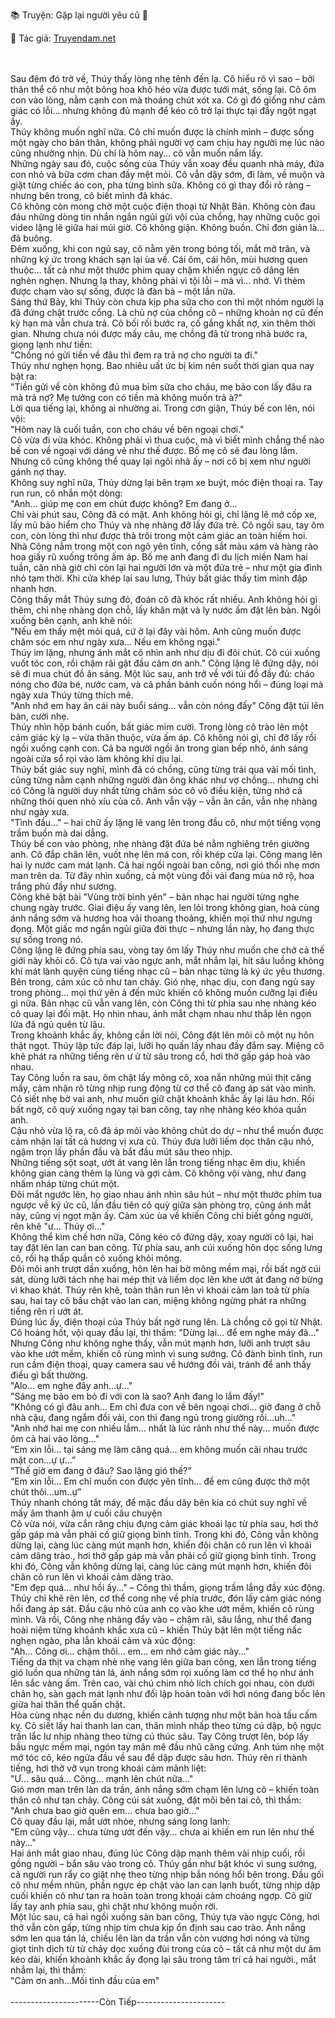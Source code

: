 📚 Truyện: Gặp lại người yêu cũ 🔞
<br>
<p>📖 Tác giả: <a href="https://truyendam.net" target="_blank" title="Truyện sex người lớn, truyện 18+ tại Truyendam.net">Truyendam.net</a></p>
<!-- Truyện sex vụng trộm,truyện sex len lút,truyện sex người yêu cũ, Tình đầu,ngôn tình H+,sex cắm sừng,sex ngoài ban công, truyện sex Việt 2025, Truyendam.net -->
<br></br>
Sau đêm đó trở về, Thúy thấy lòng nhẹ tênh đến lạ. Cô hiểu rõ vì sao – bởi thân thể cô như một bông hoa khô héo vừa được tưới mát, sống lại. Cô ôm con vào lòng, nằm cạnh con mà thoáng chút xót xa. Có gì đó giống như cảm giác có lỗi… nhưng không đủ mạnh để kéo cô trở lại thực tại đầy ngột ngạt ấy.
<br>
Thúy không muốn nghĩ nữa. Cô chỉ muốn được là chính mình – được sống một ngày cho bản thân, không phải người vợ cam chịu hay người mẹ lúc nào cũng nhường nhịn. Dù chỉ là hôm nay… cô vẫn muốn nắm lấy.
<br>
Những ngày sau đó, cuộc sống của Thúy vẫn xoay đều quanh nhà máy, đứa con nhỏ và bữa cơm chan đầy mệt mỏi. Cô vẫn dậy sớm, đi làm, về muộn và giặt từng chiếc áo con, pha từng bình sữa. Không có gì thay đổi rõ ràng – nhưng bên trong, cô biết mình đã khác.
<br>
Cô không còn mong chờ một cuộc điện thoại từ Nhật Bản. Không còn đau đáu những dòng tin nhắn ngắn ngủi gửi vội của chồng, hay những cuộc gọi video lặng lẽ giữa hai múi giờ. Cô không giận. Không buồn. Chỉ đơn giản là… đã buông.
<br>
Đêm xuống, khi con ngủ say, cô nằm yên trong bóng tối, mắt mở trân, và những ký ức trong khách sạn lại ùa về. Cái ôm, cái hôn, mùi hương quen thuộc… tất cả như một thước phim quay chậm khiến ngực cô dâng lên nghèn nghẹn. Nhưng lạ thay, không phải vì tội lỗi – mà vì… nhớ. Vì thèm được chạm vào sự sống, được là đàn bà – một lần nữa.
<br>
Sáng thứ Bảy, khi Thúy còn chưa kịp pha sữa cho con thì một nhóm người lạ đã đứng chật trước cổng. Là chủ nợ của chồng cô – những khoản nợ cũ đến kỳ hạn mà vẫn chưa trả. Cô bối rối bước ra, cố gắng khất nợ, xin thêm thời gian. Nhưng chưa nói được mấy câu, mẹ chồng đã từ trong nhà bước ra, giọng lạnh như tiền:
<br>
"Chồng nó gửi tiền về đâu thì đem ra trả nợ cho người ta đi."
<br>
Thúy như nghẹn họng. Bao nhiêu uất ức bị kìm nén suốt thời gian qua nay bật ra:
<br>
"Tiền gửi về còn không đủ mua bỉm sữa cho cháu, mẹ bảo con lấy đâu ra mà trả nợ? Mẹ tưởng con có tiền mà không muốn trả à?"
<br>
Lời qua tiếng lại, không ai nhường ai. Trong cơn giận, Thúy bế con lên, nói vội:
<br>
"Hôm nay là cuối tuần, con cho cháu về bên ngoại chơi."
<br>
Cô vừa đi vừa khóc. Không phải vì thua cuộc, mà vì biết mình chẳng thể nào bế con về ngoại với dáng vẻ như thế được. Bố mẹ cô sẽ đau lòng lắm. Nhưng cô cũng không thể quay lại ngôi nhà ấy – nơi cô bị xem như người gánh nợ thay.
<br>
Không suy nghĩ nữa, Thúy dừng lại bên trạm xe buýt, móc điện thoại ra. Tay run run, cô nhắn một dòng:
<br>
"Anh... giúp mẹ con em chút được không? Em đang ở...
<br>
Chỉ vài phút sau, Công đã có mặt. Anh không hỏi gì, chỉ lặng lẽ mở cốp xe, lấy mũ bảo hiểm cho Thúy và nhẹ nhàng đỡ lấy đứa trẻ. Cô ngồi sau, tay ôm con, còn lòng thì như được thả trôi trong một cảm giác an toàn hiếm hoi.
<br>
Nhà Công nằm trong một con ngõ yên tĩnh, cổng sắt màu xám và hàng rào hoa giấy rũ xuống trông ấm áp. Bố mẹ anh đang đi du lịch miền Nam hai tuần, căn nhà giờ chỉ còn lại hai người lớn và một đứa trẻ – như một gia đình nhỏ tạm thời. Khi cửa khép lại sau lưng, Thúy bất giác thấy tim mình đập nhanh hơn.
<br>
Công thấy mắt Thúy sưng đỏ, đoán cô đã khóc rất nhiều. Anh không hỏi gì thêm, chỉ nhẹ nhàng dọn chỗ, lấy khăn mặt và ly nước ấm đặt lên bàn. Ngồi xuống bên cạnh, anh khẽ nói:
<br>
"Nếu em thấy mệt mỏi quá, cứ ở lại đây vài hôm. Anh cũng muốn được chăm sóc em như ngày xưa... Nếu em không ngại."
<br>
Thúy im lặng, nhưng ánh mắt cô nhìn anh như dịu đi đôi chút. Cô cúi xuống vuốt tóc con, rồi chậm rãi gật đầu cảm ơn anh."
Công lặng lẽ đứng dậy, nói sẽ đi mua chút đồ ăn sáng. Một lúc sau, anh trở về với túi đồ đầy đủ: cháo nóng cho đứa bé, nước cam, và cả phần bánh cuốn nóng hổi – đúng loại mà ngày xưa Thúy từng thích mê.
<br>
"Anh nhớ em hay ăn cái này buổi sáng... vẫn còn nóng đấy" Công đặt túi lên bàn, cười nhẹ.
<br>
Thúy nhìn hộp bánh cuốn, bất giác mỉm cười. Trong lòng cô trào lên một cảm giác kỳ lạ – vừa thân thuộc, vừa ấm áp. Cô không nói gì, chỉ đỡ lấy rồi ngồi xuống cạnh con. Cả ba người ngồi ăn trong gian bếp nhỏ, ánh sáng ngoài cửa sổ rọi vào làm không khí dịu lại.
<br>
Thúy bất giác suy nghĩ, mình đã có chồng, cũng từng trải qua vài mối tình, cũng từng nằm cạnh những người đàn ông khác như vợ chồng... nhưng chỉ có Công là người duy nhất từng chăm sóc cô vô điều kiện, từng nhớ cả những thói quen nhỏ xíu của cô. Anh vẫn vậy – vẫn ân cần, vẫn nhẹ nhàng như ngày xưa.
<br>
"Tình đầu..." – hai chữ ấy lặng lẽ vang lên trong đầu cô, như một tiếng vọng trầm buồn mà dai dẳng.
<br>
Thúy bế con vào phòng, nhẹ nhàng đặt đứa bé nằm nghiêng trên giường anh. Cô đắp chăn lên, vuốt nhẹ lên má con, rồi khép cửa lại. Công mang lên hai ly nước cam mát lạnh. Cả hai ngồi ngoài ban công, nơi gió thổi nhẹ mơn man trên da. Từ đây nhìn xuống, cả một vùng đồi vải đang mùa nở rộ, hoa trắng phủ đầy như sương. 
<br>
Công khẽ bật bài "Vùng trời bình yên" – bản nhạc hai người từng nghe chung ngày trước. Giai điệu ấy vang lên, len lỏi trong không gian, hoà cùng ánh nắng sớm và hương hoa vải thoang thoảng, khiến mọi thứ như ngưng đọng. Một giấc mơ ngắn ngủi giữa đời thực – nhưng lần này, họ đang thực sự sống trong nó.
<br>
Công lặng lẽ đứng phía sau, vòng tay ôm lấy Thúy như muốn che chở cả thế giới này khỏi cô. Cô tựa vai vào ngực anh, mắt nhắm lại, hít sâu luồng không khí mát lành quyện cùng tiếng nhạc cũ – bản nhạc từng là ký ức yêu thương. Bên trong, cảm xúc cô như tan chảy. Gió nhẹ, nhạc dịu, con đang ngủ say trong phòng... mọi thứ yên ả đến mức khiến cô không muốn cưỡng lại điều gì nữa. Bản nhạc cũ vẫn vang lên, còn Công thì từ phía sau nhẹ nhàng kéo cô quay lại đối mặt. Họ nhìn nhau, ánh mắt chạm nhau như thắp lên ngọn lửa đã ngủ quên từ lâu.
<br>
 Trong khoảnh khắc ấy, không cần lời nói, Công đặt lên môi cô một nụ hôn thật ngọt. Thúy lập tức đáp lại, lưỡi họ quấn lấy nhau đầy đắm say. Miệng cô khẽ phát ra những tiếng rên ư ử từ sâu trong cổ, hơi thở gấp gáp hoà vào nhau. 
<br>
Tay Công luồn ra sau, ôm chặt lấy mông cô, xoa nắn những múi thịt căng mẩy, cảm nhận rõ từng nhịp rung động từ cơ thể cô đang áp sát vào mình. Cô siết nhẹ bờ vai anh, như muốn giữ chặt khoảnh khắc ấy lại lâu hơn. Rồi bất ngờ, cô quỳ xuống ngay tại ban công, tay nhẹ nhàng kéo khóa quần anh. 
<br>
Cậu nhỏ vừa lộ ra, cô đã áp môi vào không chút do dự – như thể muốn được cảm nhận lại tất cả hương vị xưa cũ. Thúy đưa lưỡi liếm dọc thân cậu nhỏ, ngậm trọn lấy phần đầu và bắt đầu mút sâu theo nhịp. 
<br>
Những tiếng sột soạt, ướt át vang lên lẫn trong tiếng nhạc êm dịu, khiến không gian càng thêm lạ lùng và gợi cảm. Cô không vội vàng, như đang nhấm nháp từng chút một. 
<br>
Đôi mắt ngước lên, họ giao nhau ánh nhìn sâu hút – như một thước phim tua ngược về ký ức cũ, lần đầu tiên cô quỳ giữa sàn phòng trọ, cũng ánh mắt này, cũng vị ngọt mặn ấy. Cảm xúc ùa về khiến Công chỉ biết gồng người, rên khẽ "ư... Thúy ơi..."
<br>
Không thể kìm chế hơn nữa, Công kéo cô đứng dậy, xoay người cô lại, hai tay đặt lên lan can ban công. Từ phía sau, anh cúi xuống hôn dọc sống lưng cô, rồi hạ thấp quần cô xuống khỏi mông.
<br>
 Đôi môi anh trượt dần xuống, hôn lên hai bờ mông mềm mại, rồi bất ngờ cúi sát, dùng lưỡi tách nhẹ hai mép thịt và liếm dọc lên khe ướt át đang nở bừng vì khao khát. Thúy rên khẽ, toàn thân run lên vì khoái cảm lan toả từ phía sau, hai tay cô bấu chặt vào lan can, miệng không ngừng phát ra những tiếng rên rỉ ướt át.
<br>
Đúng lúc ấy, điện thoại của Thúy bất ngờ rung lên. Là chồng cô gọi từ Nhật. Cô hoảng hốt, vội quay đầu lại, thì thầm: "Dừng lại... để em nghe máy đã..."
<br>
Nhưng Công như không nghe thấy, vẫn mút mạnh hơn, lưỡi anh trượt sâu vào khe ướt mềm, khiến cô rùng mình vì sung sướng. Cô đành bình tĩnh, run run cầm điện thoại, quay camera sau về hướng đồi vải, tránh để anh thấy điều gì bất thường.
<br>
"Alo... em nghe đây anh...ự..."
<br>
"Sáng mẹ bảo em bỏ đi với con là sao? Anh đang lo lắm đấy!"
<br>
"Không có gì đâu anh... Em chỉ đưa con về bên ngoại chơi... giờ đang ở chỗ nhà cậu, đang ngắm đồi vải, con thì đang ngủ trong giường rồi...uh..."
<br>
"Anh nhớ hai mẹ con nhiều lắm... nhất là lúc rảnh như thế này... muốn được ôm cả hai vào lòng..."
<br>
“Em xin lỗi... tại sáng mẹ làm căng quá... em không muốn cãi nhau trước mặt con…ự ự...”
<br>
“Thế giờ em đang ở đâu? Sao lặng gió thế?”
<br>
“Em xin lỗi... Em chỉ muốn con được yên tĩnh... để em cũng được thở một chút thôi…um..ự”
<br>
Thúy nhanh chóng tắt máy, để mặc đầu dây bên kia có chút suy nghĩ về mấy âm thanh ậm ự cuối câu chuyện
<br>
Cô vừa nói, vừa cắn răng chịu đựng cảm giác khoái lạc từ phía sau, hơi thở gấp gáp mà vẫn phải cố giữ giọng bình tĩnh. Trong khi đó, Công vẫn không dừng lại, càng lúc càng mút mạnh hơn, khiến đôi chân cô run lên vì khoái cảm dâng trào., hơi thở gấp gáp mà vẫn phải cố giữ giọng bình tĩnh. Trong khi đó, Công vẫn không dừng lại, càng lúc càng mút mạnh hơn, khiến đôi chân cô run lên vì khoái cảm dâng trào.
<br>
"Em đẹp quá... như hồi ấy..." – Công thì thầm, giọng trầm lắng đầy xúc động.
<br>
Thúy chỉ khẽ rên lên, cơ thể cong nhẹ về phía trước, đón lấy cảm giác nóng hổi đang áp sát. Đầu cậu nhỏ của anh cọ vào khe ướt mềm, khiến cô rùng mình. Và rồi, Công nhẹ nhàng đẩy vào – chậm rãi, sâu lắng, như thể đang hoài niệm từng khoảnh khắc xưa cũ – khiến Thúy bật lên một tiếng nấc nghẹn ngào, pha lẫn khoái cảm và xúc động:
<br>
"Ah... Công ơi... chậm thôi... em... em nhớ cảm giác này..."
<br>
Tiếng da thịt va chạm nhè nhẹ vang lên giữa ban công, xen lẫn trong tiếng gió luồn qua những tán lá, ánh nắng sớm rọi xuống làm cơ thể họ như ánh lên sắc vàng ấm. Trên cao, vài chú chim nhỏ lích chích gọi nhau, còn dưới chân họ, sàn gạch mát lạnh như đối lập hoàn toàn với hơi nóng đang bốc lên giữa hai thân thể quấn chặt.<br>
Hòa cùng nhạc nền du dương, khiến cảnh tượng như một bản hoà tấu cấm kỵ. Cô siết lấy hai thanh lan can, thân mình nhấp theo từng cú dập, bộ ngực trần lắc lư nhịp nhàng theo từng cú thúc sâu. Tay Công trượt lên, bóp lấy bầu ngực mềm mại, ngón tay mân mê đầu nhũ căng cứng. Anh túm nhẹ một mớ tóc cô, kéo ngửa đầu về sau để dập được sâu hơn. Thúy rên rỉ thành tiếng, hơi thở vỡ vụn trong khoái cảm mãnh liệt:
<br>
"Ư... sâu quá... Công... mạnh lên chút nữa..."
<br>
Gió mơn man trên làn da trần, ánh nắng sớm chạm lên lưng cô – khiến toàn thân cô như tan chảy. Công cúi sát xuống, đặt môi bên tai cô, thì thầm:
<br>
"Anh chưa bao giờ quên em... chưa bao giờ..."
<br>
Cô quay đầu lại, mắt ướt nhòe, nhưng sáng long lanh:
<br>
"Em cũng vậy... chưa từng ướt đến vậy... chưa ai khiến em run lên như thế này..."
<br>
Hai ánh mắt giao nhau, đúng lúc Công dập mạnh thêm vài nhịp cuối, rồi gồng người – bắn sâu vào trong cô. Thúy gần như bật khóc vì sung sướng, cả người run rẩy co giật nhẹ theo từng nhịp bắn nóng hổi bên trong. Đầu gối cô như mềm nhũn, phần ngực ép chặt vào lan can lạnh buốt, từng nhịp dập cuối khiến cô như tan ra hoàn toàn trong khoái cảm choáng ngợp. Cô giữ lấy tay anh phía sau, ghì chặt như không muốn rời.
<br>
Một lúc sau, cả hai ngồi xuống sàn ban công, Thúy tựa vào ngực Công, hơi thở vẫn còn gấp, từng nhịp tim chưa kịp ổn định sau cao trào. Ánh nắng sớm len qua tán lá, chiếu lên làn da trần vẫn còn vương hơi nóng và từng giọt tinh dịch từ từ chảy dọc xuống đùi trong của cô – tất cả như một dư âm kéo dài, khiến khoảnh khắc ấy đọng lại sâu trong tâm trí cả hai người., mắt nhắm lại, thì thầm:
<br>
"Cảm ơn anh...Mối tình đầu của em"
<br></br>
----------------------Còn Tiếp----------------------
<!-- truyện sex vợ bạn, vợ bạn ngon quá, hiếp dâm vợ bạn tại nhà, bạn chồng đụ vợ, truyện sex sinh viên, truyện sex xóm trọ,truyện sex hiếp dâm,truyện 18+,Truyện sex người lớn, Truyendam.net -->














